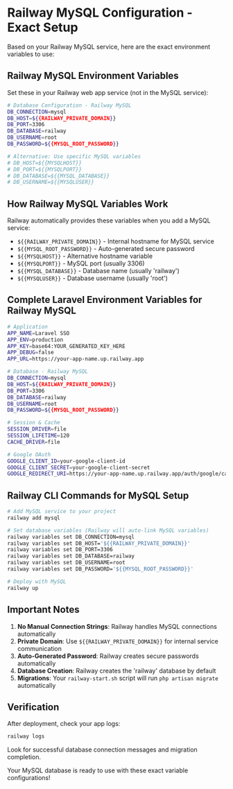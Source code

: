 # Railway MySQL Configuration - Exact Setup

Based on your Railway MySQL service, here are the exact environment variables to use:

## Railway MySQL Environment Variables

Set these in your Railway web app service (not in the MySQL service):

```bash
# Database Configuration - Railway MySQL
DB_CONNECTION=mysql
DB_HOST=${{RAILWAY_PRIVATE_DOMAIN}}
DB_PORT=3306
DB_DATABASE=railway
DB_USERNAME=root
DB_PASSWORD=${{MYSQL_ROOT_PASSWORD}}

# Alternative: Use specific MySQL variables
# DB_HOST=${{MYSQLHOST}}
# DB_PORT=${{MYSQLPORT}}
# DB_DATABASE=${{MYSQL_DATABASE}}
# DB_USERNAME=${{MYSQLUSER}}
```

## How Railway MySQL Variables Work

Railway automatically provides these variables when you add a MySQL service:

- `${{RAILWAY_PRIVATE_DOMAIN}}` - Internal hostname for MySQL service
- `${{MYSQL_ROOT_PASSWORD}}` - Auto-generated secure password
- `${{MYSQLHOST}}` - Alternative hostname variable
- `${{MYSQLPORT}}` - MySQL port (usually 3306)
- `${{MYSQL_DATABASE}}` - Database name (usually 'railway')
- `${{MYSQLUSER}}` - Database username (usually 'root')

## Complete Laravel Environment Variables for Railway MySQL

```bash
# Application
APP_NAME=Laravel SSO
APP_ENV=production
APP_KEY=base64:YOUR_GENERATED_KEY_HERE
APP_DEBUG=false
APP_URL=https://your-app-name.up.railway.app

# Database - Railway MySQL
DB_CONNECTION=mysql
DB_HOST=${{RAILWAY_PRIVATE_DOMAIN}}
DB_PORT=3306
DB_DATABASE=railway
DB_USERNAME=root
DB_PASSWORD=${{MYSQL_ROOT_PASSWORD}}

# Session & Cache
SESSION_DRIVER=file
SESSION_LIFETIME=120
CACHE_DRIVER=file

# Google OAuth
GOOGLE_CLIENT_ID=your-google-client-id
GOOGLE_CLIENT_SECRET=your-google-client-secret
GOOGLE_REDIRECT_URI=https://your-app-name.up.railway.app/auth/google/callback
```

## Railway CLI Commands for MySQL Setup

```bash
# Add MySQL service to your project
railway add mysql

# Set database variables (Railway will auto-link MySQL variables)
railway variables set DB_CONNECTION=mysql
railway variables set DB_HOST='${{RAILWAY_PRIVATE_DOMAIN}}'
railway variables set DB_PORT=3306
railway variables set DB_DATABASE=railway
railway variables set DB_USERNAME=root
railway variables set DB_PASSWORD='${{MYSQL_ROOT_PASSWORD}}'

# Deploy with MySQL
railway up
```

## Important Notes

1. **No Manual Connection Strings**: Railway handles MySQL connections automatically
2. **Private Domain**: Use `${{RAILWAY_PRIVATE_DOMAIN}}` for internal service communication
3. **Auto-Generated Password**: Railway creates secure passwords automatically
4. **Database Creation**: Railway creates the 'railway' database by default
5. **Migrations**: Your `railway-start.sh` script will run `php artisan migrate` automatically

## Verification

After deployment, check your app logs:
```bash
railway logs
```

Look for successful database connection messages and migration completion.

Your MySQL database is ready to use with these exact variable configurations!
